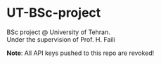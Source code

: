 # UT-BSc-project
BSc project @ University of Tehran.     
Under the supervision of Prof. H. Faili    
   
**Note**: All API keys pushed to this repo are revoked!   
